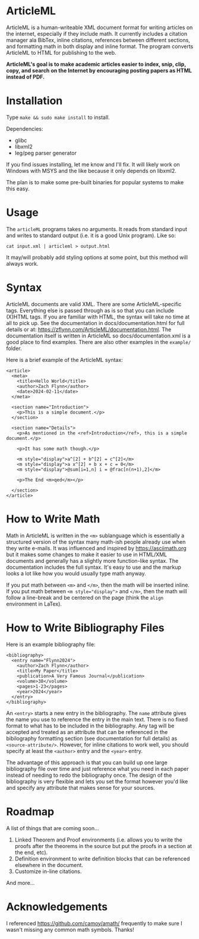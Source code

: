 # ArticleML

ArticleML is a human-writeable XML document format for writing articles on the internet, especially if they include math.  It currently includes a citation manager ala BibTex, inline citations, references between different sections, and formatting math in both display and inline format.  The program converts ArticleML to HTML for publishing to the web.

**ArticleML's goal is to make academic articles easier to index, snip, clip, copy, and search on the Internet by encouraging posting papers as HTML instead of PDF.**

# Installation

Type `make && sudo make install` to install.

Dependencies:

- glibc
- libxml2
- leg/peg parser generator

If you find issues installing, let me know and I'll fix.  It will likely work on Windows with MSYS and the like because it only depends on libxml2.

The plan is to make some pre-built binaries for popular systems to make this easy.

# Usage

The `articleML` programs takes no arguments.  It reads from standard input and writes to standard output (i.e. it is a good Unix program).  Like so:

```
cat input.xml | articleml > output.html
```

It may/will probably add styling options at some point, but this method will always work.

# Syntax

ArticleML documents are valid XML.  There are some ArticleML-specific tags.  Everything else is passed through as is so that you can include (X)HTML tags. If you are familiar with HTML, the syntax will take no time at all to pick up.  See the documentation in docs/documentation.html for full details or at: https://zflynn.com/ArticleML/documentation.html.  The documentation itself is written in ArticleML so docs/documentation.xml is a good place to find examples.  There are also other examples in the `example/` folder.

Here is a brief example of the ArticleML syntax:

```
<article>
  <meta>
    <title>Hello World</title>
    <author>Zach Flynn</author>
    <date>2024-02-11</date>
  </meta>

  <section name="Introduction">
    <p>This is a simple document.</p>
  </section>

  <section name="Details">
    <p>As mentioned in the <ref>Introduction</ref>, this is a simple document.</p>

    <p>It has some math though.</p>

    <m style="display">a^[2] + b^[2] = c^[2]</m>
    <m style="display">a x^[2] + b x + c = 0</m>
    <m style="display">@sum[i=1,n] i = @frac[n(n+1),2]</m>

    <p>The End <m>qed</m></p>

  </section>
</article>
```

# How to Write Math

Math in ArticleML is written in the `<m>` sublanguage which is essentially a structured version of the syntax many math-ish people already use when they write e-mails.  It was influenced and inspired by https://asciimath.org but it makes some changes to make it easier to use in HTML/XML documents and generally has a slightly more function-like syntax.  The documentation includes the full syntax.  It's easy to use and the markup looks a lot like how you would usually type math anyway.

If you put math between `<m>` and `</m>`, then the math will be inserted inline.  If you put math between `<m style="display">` and `</m>`, then the math will follow a line-break and be centered on the page (think the `align` environment in LaTex).

# How to Write Bibliography Files

Here is an example bibliography file:

```
<bibliography>
  <entry name="Flynn2024">
    <author>Zach Flynn</author>
    <title>My Paper</title>
    <publication>A Very Famous Journal</publication>
    <volume>38</volume>
    <pages>1-23</pages>
    <year>2024</year>
  </entry>
</bibliography>
```

An `<entry>` starts a new entry in the bibliography.  The `name` attribute gives the name you use to reference the entry in the main text.  There is no fixed format to what has to be included in the bibliography.  Any tag will be accepted and treated as an attribute that can be referenced in the bibilography formatting section (see documentation for full details) as `<source-attribute/>`.  However, for inline citations to work well, you should specify at least the `<author>` entry and the `<year>` entry.

The advantage of this approach is that you can build up one large bibliography file over time and just reference what you need in each paper instead of needing to redo the bibliography once.  The design of the bibliography is very flexible and lets you set the format however you'd like and specify any attribute that makes sense for your sources.

# Roadmap

A list of things that are coming soon...

1. Linked Theorem and Proof environments (i.e. allows you to write the proofs after the theorems in the source but put the proofs in a section at the end, etc).
2. Definition environment to write definition blocks that can be referenced elsewhere in the document.
3. Customize in-line citations.

And more...

# Acknowledgements

I referenced https://github.com/camoy/amath/ frequently to make sure I wasn't missing any common math symbols.  Thanks!

